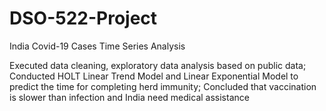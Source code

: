 # DSO-522-Project
India Covid-19 Cases Time Series Analysis

Executed data cleaning, exploratory data analysis based on public data; 
Conducted HOLT Linear Trend Model and Linear Exponential Model to predict the time for completing herd immunity; 
Concluded that vaccination is slower than infection and India need medical assistance
